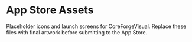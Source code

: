 # App Store Assets

Placeholder icons and launch screens for CoreForgeVisual. Replace these files with final artwork before submitting to the App Store.
